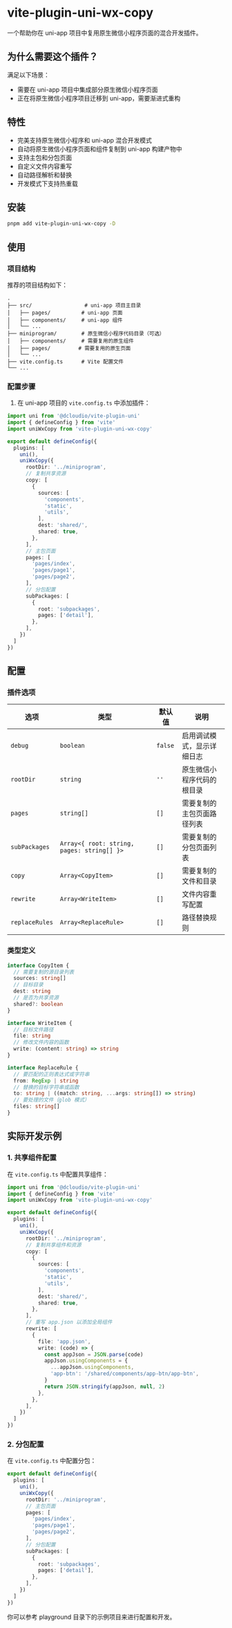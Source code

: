 # vite-plugin-uni-wx-copy

一个帮助你在 uni-app 项目中复用原生微信小程序页面的混合开发插件。

## 为什么需要这个插件？

满足以下场景：

- 需要在 uni-app 项目中集成部分原生微信小程序页面
- 正在将原生微信小程序项目迁移到 uni-app，需要渐进式重构

## 特性

- 完美支持原生微信小程序和 uni-app 混合开发模式
- 自动将原生微信小程序页面和组件复制到 uni-app 构建产物中
- 支持主包和分包页面
- 自定义文件内容重写
- 自动路径解析和替换
- 开发模式下支持热重载

## 安装

```bash
pnpm add vite-plugin-uni-wx-copy -D
```

## 使用

### 项目结构

推荐的项目结构如下：

```text
.
├── src/                 # uni-app 项目主目录
│   ├── pages/          # uni-app 页面
│   ├── components/     # uni-app 组件
│   └── ...
├── miniprogram/        # 原生微信小程序代码目录（可选）
│   ├── components/     # 需要复用的原生组件
│   ├── pages/         # 需要复用的原生页面
│   └── ...
├── vite.config.ts      # Vite 配置文件
└── ...
```

### 配置步骤

1. 在 uni-app 项目的 `vite.config.ts` 中添加插件：

```ts
import uni from '@dcloudio/vite-plugin-uni'
import { defineConfig } from 'vite'
import uniWxCopy from 'vite-plugin-uni-wx-copy'

export default defineConfig({
  plugins: [
    uni(),
    uniWxCopy({
      rootDir: '../miniprogram',
      // 复制共享资源
      copy: [
        {
          sources: [
            'components',
            'static',
            'utils',
          ],
          dest: 'shared/',
          shared: true,
        },
      ],
      // 主包页面
      pages: [
        'pages/index',
        'pages/page1',
        'pages/page2',
      ],
      // 分包配置
      subPackages: [
        {
          root: 'subpackages',
          pages: ['detail'],
        },
      ],
    })
  ]
})
```

## 配置

### 插件选项

| 选项 | 类型 | 默认值 | 说明 |
|--------|------|---------|-------------|
| `debug` | `boolean` | `false` | 启用调试模式，显示详细日志 |
| `rootDir` | `string` | `''` | 原生微信小程序代码的根目录 |
| `pages` | `string[]` | `[]` | 需要复制的主包页面路径列表 |
| `subPackages` | `Array<{ root: string, pages: string[] }>` | `[]` | 需要复制的分包页面列表 |
| `copy` | `Array<CopyItem>` | `[]` | 需要复制的文件和目录 |
| `rewrite` | `Array<WriteItem>` | `[]` | 文件内容重写配置 |
| `replaceRules` | `Array<ReplaceRule>` | `[]` | 路径替换规则 |

### 类型定义

```ts
interface CopyItem {
  // 需要复制的源目录列表
  sources: string[]
  // 目标目录
  dest: string
  // 是否为共享资源
  shared?: boolean
}

interface WriteItem {
  // 目标文件路径
  file: string
  // 修改文件内容的函数
  write: (content: string) => string
}

interface ReplaceRule {
  // 要匹配的正则表达式或字符串
  from: RegExp | string
  // 替换的目标字符串或函数
  to: string | ((match: string, ...args: string[]) => string)
  // 要处理的文件（glob 模式）
  files: string[]
}
```

## 实际开发示例

### 1. 共享组件配置

在 `vite.config.ts` 中配置共享组件：

```ts
import uni from '@dcloudio/vite-plugin-uni'
import { defineConfig } from 'vite'
import uniWxCopy from 'vite-plugin-uni-wx-copy'

export default defineConfig({
  plugins: [
    uni(),
    uniWxCopy({
      rootDir: '../miniprogram',
      // 复制共享组件和资源
      copy: [
        {
          sources: [
            'components',
            'static',
            'utils',
          ],
          dest: 'shared/',
          shared: true,
        },
      ],
      // 重写 app.json 以添加全局组件
      rewrite: [
        {
          file: 'app.json',
          write: (code) => {
            const appJson = JSON.parse(code)
            appJson.usingComponents = {
              ...appJson.usingComponents,
              'app-btn': '/shared/components/app-btn/app-btn',
            }
            return JSON.stringify(appJson, null, 2)
          },
        },
      ],
    })
  ]
})
```

### 2. 分包配置

在 `vite.config.ts` 中配置分包：

```ts
export default defineConfig({
  plugins: [
    uni(),
    uniWxCopy({
      rootDir: '../miniprogram',
      // 主包页面
      pages: [
        'pages/index',
        'pages/page1',
        'pages/page2',
      ],
      // 分包配置
      subPackages: [
        {
          root: 'subpackages',
          pages: ['detail'],
        },
      ],
    })
  ]
})
```

你可以参考 playground 目录下的示例项目来进行配置和开发。
